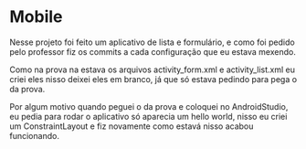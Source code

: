 # Mobile

Nesse projeto foi feito um aplicativo de lista e formulário, e como foi pedido pelo professor fiz os commits a cada configuração que eu estava mexendo.

Como na prova na estava os arquivos activity_form.xml e activity_list.xml eu criei eles nisso deixei eles em branco, já que só estava pedindo para pega o da prova.

Por algum motivo quando peguei o da prova e coloquei no AndroidStudio, eu pedia para rodar o aplicativo só aparecia um hello world, nisso eu criei um ConstraintLayout e fiz novamente como estavá nisso acabou funcionando.
